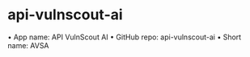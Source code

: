 # api-vulnscout-ai
• App name: API VulnScout AI  • GitHub repo: api-vulnscout-ai  • Short name: AVSA
